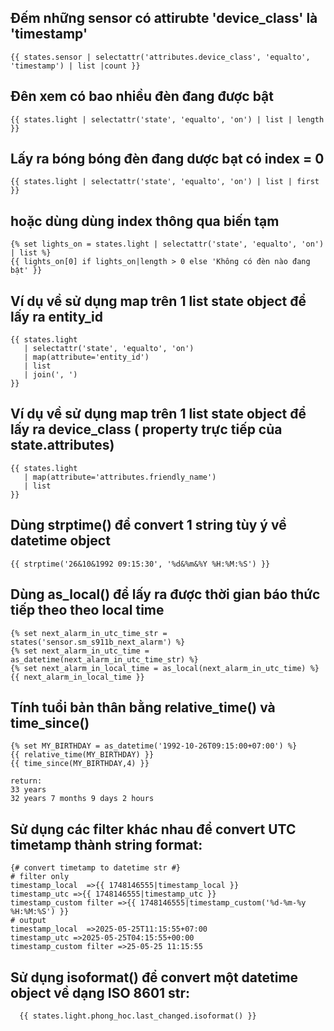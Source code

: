 ## Đếm những sensor có attirubte 'device_class' là 'timestamp' 
```
{{ states.sensor | selectattr('attributes.device_class', 'equalto', 'timestamp') | list |count }}
```

## Đên xem có bao nhiều đèn đang được bật
```
{{ states.light | selectattr('state', 'equalto', 'on') | list | length }}
```
## Lấy ra bóng bóng đèn đang dược bạt có index = 0
```
{{ states.light | selectattr('state', 'equalto', 'on') | list | first }}
```
## hoặc dùng dùng index thông qua biến tạm
```
{% set lights_on = states.light | selectattr('state', 'equalto', 'on') | list %}
{{ lights_on[0] if lights_on|length > 0 else 'Không có đèn nào đang bật' }}
```

## Ví dụ về sử dụng map trên 1 list state object để lấy ra entity_id
```
{{ states.light 
   | selectattr('state', 'equalto', 'on') 
   | map(attribute='entity_id') 
   | list 
   | join(', ')
}}
```

## Ví dụ về sử dụng map trên 1 list state object để lấy ra device_class ( property trực tiếp của state.attributes)
```
{{ states.light 
   | map(attribute='attributes.friendly_name') 
   | list 
}}
```
## Dùng strptime() để convert 1 string tùy ý về datetime object
```
{{ strptime('26&10&1992 09:15:30', '%d&%m&%Y %H:%M:%S') }}
```

## Dùng as_local() để lấy ra được thời gian báo thức tiếp theo theo local time
```
{% set next_alarm_in_utc_time_str =  states('sensor.sm_s911b_next_alarm') %}
{% set next_alarm_in_utc_time =  as_datetime(next_alarm_in_utc_time_str) %}
{% set next_alarm_in_local_time = as_local(next_alarm_in_utc_time) %}
{{ next_alarm_in_local_time }}
```
## Tính tuổi bản thân bằng relative_time() và time_since()
```
{% set MY_BIRTHDAY = as_datetime('1992-10-26T09:15:00+07:00') %}
{{ relative_time(MY_BIRTHDAY) }}
{{ time_since(MY_BIRTHDAY,4) }}

return:
33 years
32 years 7 months 9 days 2 hours
```
## Sử dụng các filter khác nhau để convert UTC timetamp thành string format:
```
{# convert timetamp to datetime str #}
# filter only
timestamp_local  =>{{ 1748146555|timestamp_local }}
timestamp_utc =>{{ 1748146555|timestamp_utc }}
timestamp_custom filter =>{{ 1748146555|timestamp_custom('%d-%m-%y %H:%M:%S') }}
# output
timestamp_local  =>2025-05-25T11:15:55+07:00
timestamp_utc =>2025-05-25T04:15:55+00:00
timestamp_custom filter =>25-05-25 11:15:55
```
## Sử dụng isoformat() để convert một datetime object về dạng ISO 8601 str:
```
  {{ states.light.phong_hoc.last_changed.isoformat() }}

```
